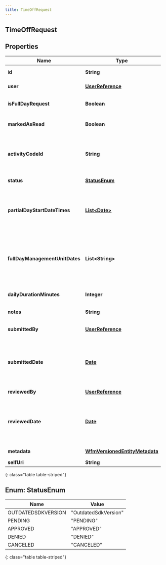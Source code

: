 ```yaml
---
title: TimeOffRequest
---
```


## TimeOffRequest

## Properties

| Name                           | Type                                                                                 | Description                                                                                                                                                 | Notes      |
| ------------------------------ | ------------------------------------------------------------------------------------ | ----------------------------------------------------------------------------------------------------------------------------------------------------------- | ---------- |
| **id**                         | <!----><!---->**String**<!---->                                                      | The id of the time off request                                                                                                                              |            |
| **user**                       | <!----><!---->[**UserReference**](UserReference.md)<!---->                           | The user that the time off request belongs to                                                                                                               |            |
| **isFullDayRequest**           | <!----><!---->**Boolean**<!---->                                                     | Whether this is a full day request (false means partial day)                                                                                                | [optional] |
| **markedAsRead**               | <!----><!---->**Boolean**<!---->                                                     | Whether this request has been marked as read by the agent                                                                                                   | [optional] |
| **activityCodeId**             | <!----><!---->**String**<!---->                                                      | The ID of the activity code associated with this time off request. Activity code must be of the TimeOff category                                            | [optional] |
| **status**                     | [**StatusEnum**](#StatusEnum)<!---->                                                 | The status of this time off request                                                                                                                         | [optional] |
| **partialDayStartDateTimes**   | <!----><!---->[**List&lt;Date&gt;**](Date.md)<!---->                                 | A set of start date-times in ISO-8601 format for partial day requests. Will be not empty if isFullDayRequest == false                                       | [optional] |
| **fullDayManagementUnitDates** | <!----><!---->**List&lt;String&gt;**<!---->                                          | A set of dates in yyyy-MM-dd format. Should be interpreted in the management unit&#39;s configured time zone. Will be not empty if isFullDayRequest == true | [optional] |
| **dailyDurationMinutes**       | <!----><!---->**Integer**<!---->                                                     | The daily duration of this time off request in minutes                                                                                                      | [optional] |
| **notes**                      | <!----><!---->**String**<!---->                                                      | Notes about the time off request                                                                                                                            | [optional] |
| **submittedBy**                | <!----><!---->[**UserReference**](UserReference.md)<!---->                           | The user who submitted this time off request                                                                                                                | [optional] |
| **submittedDate**              | <!----><!---->[**Date**](Date.md)<!---->                                             | The timestamp when this request was submitted. Date time is represented as an ISO-8601 string. For example: yyyy-MM-ddTHH:mm:ss[.mmm]Z                      | [optional] |
| **reviewedBy**                 | <!----><!---->[**UserReference**](UserReference.md)<!---->                           | The user who reviewed this time off request                                                                                                                 | [optional] |
| **reviewedDate**               | <!----><!---->[**Date**](Date.md)<!---->                                             | The timestamp when this request was reviewed. Date time is represented as an ISO-8601 string. For example: yyyy-MM-ddTHH:mm:ss[.mmm]Z                       | [optional] |
| **metadata**                   | <!----><!---->[**WfmVersionedEntityMetadata**](WfmVersionedEntityMetadata.md)<!----> | The version metadata of the time off request                                                                                                                | [optional] |
| **selfUri**                    | <!----><!---->**String**<!---->                                                      | The URI for this object                                                                                                                                     | [optional] |

{: class="table table-striped"}

<a name="StatusEnum"></a>

## Enum: StatusEnum

| Name               | Value                          |
| ------------------ | ------------------------------ |
| OUTDATEDSDKVERSION | &quot;OutdatedSdkVersion&quot; |
| PENDING            | &quot;PENDING&quot;            |
| APPROVED           | &quot;APPROVED&quot;           |
| DENIED             | &quot;DENIED&quot;             |
| CANCELED           | &quot;CANCELED&quot;           |

{: class="table table-striped"}
